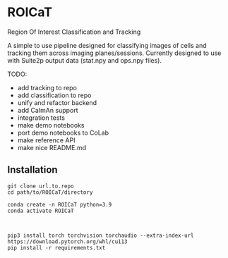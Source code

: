 # ROICaT
Region Of Interest Classification and Tracking

A simple to use pipeline designed for classifying images of cells and tracking them across imaging planes/sessions.
Currently designed to use with Suite2p output data (stat.npy and ops.npy files).

TODO:
- add tracking to repo
- add classification to repo
- unify and refactor backend
- add CaImAn support
- integration tests
- make demo notebooks
- port demo notebooks to CoLab
- make reference API
- make nice README.md


Installation
------------

```
git clone url.to.repo
cd path/to/ROICaT/directory

conda create -n ROICaT python=3.9
conda activate ROICaT



pip3 install torch torchvision torchaudio --extra-index-url https://download.pytorch.org/whl/cu113
pip install -r requirements.txt
```